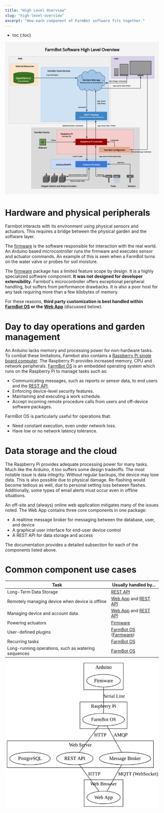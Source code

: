 ```yaml
---
title: "High Level Overview"
slug: "high-level-overview"
excerpt: "How each component of FarmBot software fits together."
---
```


* toc
{:toc}


![high_level_overview.png](high_level_overview.png)



# Hardware and physical peripherals

Farmbot interacts with its environment using physical sensors and actuators. This requires a bridge between the physical garden and the software layer.

The [firmware](/v6/Documentation/firmware.md) is the software responsible for interaction with the real world. An Arduino based microcontroller runs the firmware and executes sensor and actuator commands. An example of this is seen when a FarmBot turns on the water valve or probes for soil moisture.

The [firmware](/v6/Documentation/firmware.md) package has a limited feature scope by design. It is a highly specialized software component. **It was not designed for developer extensibility.** Farmbot's microcontroller offers exceptional peripheral handling, but suffers from performance drawbacks. It is also a poor host for any task requiring more than a few kilobytes of memory.

For these reasons, **third party customization is best handled within [FarmBot OS](/v6/Documentation/farmbot-os.md) or the [Web App](/v6/Documentation/web-app.md)** (discussed below).

# Day to day operations and garden management

An Arduino lacks memory and processing power for non-hardware tasks. To combat these limitations, Farmbot also contains a [Raspberry Pi single board computer](https://www.raspberrypi.org). The Raspberry Pi provides increased memory, CPU and network peripherals. [FarmBot OS](/v6/Documentation/farmbot-os.md) is an embedded operating system which runs on the Raspberry Pi to manage tasks such as:

 * Communicating messages, such as reports or sensor data, to end users and the [REST API](/v6/Documentation/web-app/rest-api.md).
 * Enforcing device-level security features.
 * Maintaining and executing a work schedule.
 * Accept incoming remote procedure calls from users and off-device software packages.

FarmBot OS is particularly useful for operations that:

 * Need constant execution, even under network loss.
 * Have low or no network latency tolerance.

# Data storage and the cloud

The Raspberry Pi provides adequate processing power for many tasks. Much like the Arduino, it too suffers some design tradeoffs. The most notable issue is data integrity. Without regular backups, the device may lose data. This is also possible due to physical damage. Re-flashing would become tedious as well, due to personal setting loss between flashes. Additionally, some types of email alerts must occur even in offline situations.

An off-site and (always) online web application mitigates many of the issues noted. The Web App contains three core components in  one package:

 * A realtime message broker for messaging between the database, user, and device
 * A graphical user interface for end-user device control
 * A REST API for data storage and access

The documentation provides a detailed subsection for each of the components listed above.


# Common component use cases



|Task                          |Usually handled by...         |
|------------------------------|------------------------------|
|Long-Term Data Storage        |[REST API](/v6/Documentation/web-app/rest-api.md)
|Remotely managing device when device is offline|[Web App](/v6/Documentation/web-app.md) and [REST API](/v6/Documentation/web-app/rest-api.md)
|Managing device and account data.|[Web App](/v6/Documentation/web-app.md) and [REST API](/v6/Documentation/web-app/rest-api.md)
|Powering actuators            |[Firmware](/v6/Documentation/firmware.md)
|User-defined plugins          |[FarmBot OS](/v6/Documentation/farmbot-os.md) ([Farmware](/v6/Documentation/farmware.md))
|Recurring tasks               |[FarmBot OS](/v6/Documentation/farmbot-os.md)
|Long-running operations, such as watering sequences|[FarmBot OS](/v6/Documentation/farmbot-os.md)



![block_diagram.png](block_diagram.png)


